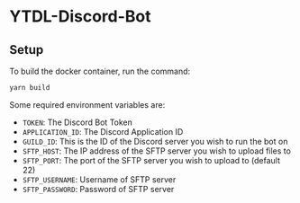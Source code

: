 # YTDL-Discord-Bot

## Setup

To build the docker container, run the command:

```bash
yarn build
```

Some required environment variables are:

- `TOKEN`: The Discord Bot Token
- `APPLICATION_ID`: The Discord Application ID
- `GUILD_ID`: This is the ID of the Discord server you wish to run the bot on
- `SFTP_HOST`: The IP address of the SFTP server you wish to upload files to
- `SFTP_PORT`: The port of the SFTP server you wish to upload to (default 22)
- `SFTP_USERNAME`: Username of SFTP server
- `SFTP_PASSWORD`: Password of SFTP server
